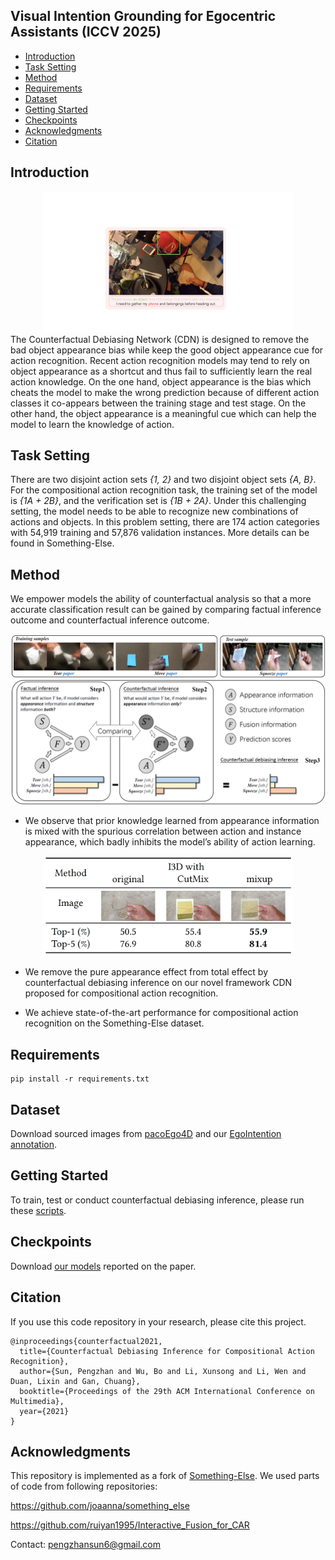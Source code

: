 
## Visual Intention Grounding for Egocentric Assistants (ICCV 2025)

- [Introduction](#introduction)
- [Task Setting](#task-setting)
- [Method](#method)
- [Requirements](#requirements)
- [Dataset](#dataset)
- [Getting Started](#getting-started)
- [Checkpoints](#checkpoints)
- [Acknowledgments](#acknowledgments)
- [Citation](#citation)


## Introduction

<div align=center><img width = '400' src ="Figures/cr_challenge.pdf"/></div>
The Counterfactual Debiasing Network (CDN) is designed to remove the bad object appearance bias while keep the good object appearance cue for action recognition. Recent action recognition models may tend to rely on object appearance as a shortcut and thus fail to sufficiently learn the real action knowledge. On the one hand, object appearance is the bias which cheats the model to make the wrong prediction because of different action classes it co-appears between the training stage and test stage. On the other hand, the object appearance is a meaningful cue which can help the model to learn the knowledge of action.

## Task Setting
There are two disjoint action sets _\{1, 2\}_ and two disjoint object sets _\{A, B\}_. For the compositional action recognition task, the training set of the model is _\{1A + 2B\}_, and the verification set is _\{1B + 2A\}_. Under this challenging setting, the model needs to be able to recognize new combinations of actions and objects. In this problem setting, there are 174 action categories with 54,919 training and 57,876 validation instances. More details can be found in Something-Else.

## Method
We empower models the ability of counterfactual analysis so that a more accurate classification result can be gained by comparing factual inference outcome and counterfactual inference outcome.

<div align=center><img width = '600' src ="https://github.com/pengzhansun/CF-CAR/blob/main/demo_images/idea.png"/></div>

- We observe that prior knowledge learned from appearance information is mixed with the spurious correlation between action and instance appearance, which badly inhibits the model’s ability of action learning.
<div align=center><img width = '400' src ="https://github.com/pengzhansun/CF-CAR/blob/main/demo_images/contribution1.png"/></div>

- We remove the pure appearance effect from total effect by counterfactual debiasing inference on our novel framework CDN proposed for compositional action recognition.

- We achieve state-of-the-art performance for compositional action recognition on the Something-Else dataset.

<!-- | Method | Acc-1 | Acc-5 |
|:--------:|:--------:|:--------:|
| I3D | 50.5 | 76.9 |
| STIN[1] | 51.4 | 79.3 |
| STIN + I3D[1] | 54.6 | 79.4 |
| Interactive Fusion[2] | 59.6 | 85.8 |
| SAFCAR[3] | 60.5 | 84.3 |
| Our CDN w/o CF | **62.8** | **87.3** |
| Our CDN | **64.5** | **88.2** |

[1]: Something-Else: Compositional Action Recognition with Spatial-Temporal Interaction Networks<br>
[2]: Interactive Fusion of Multi-level Features for Compositional Activity Recognition<br>
[3]: SAFCAR: Structured Attention Fusion for Compositional Action Recognition<br> -->

## Requirements
```
pip install -r requirements.txt
```

## Dataset
Download sourced images from [pacoEgo4D]() and our [EgoIntention annotation](https://drive.google.com/drive/folders/1pLuM1oZK8ULUPZenPShrEpHaggKXVj5H?usp=sharing).

## Getting Started
To train, test or conduct counterfactual debiasing inference, please run these [scripts](https://github.com/pengzhansun/CF-CAR/tree/main/scripts).

## Checkpoints
Download [our models](https://drive.google.com/drive/folders/1nXqJYcXqMQBxgi5y0gvQ2A5DsUou_G2g?usp=sharing) reported on the paper. 

## Citation
If you use this code repository in your research, please cite this project.

```
@inproceedings{counterfactual2021,
  title={Counterfactual Debiasing Inference for Compositional Action Recognition},
  author={Sun, Pengzhan and Wu, Bo and Li, Xunsong and Li, Wen and Duan, Lixin and Gan, Chuang},
  booktitle={Proceedings of the 29th ACM International Conference on Multimedia},
  year={2021}
}
```


## Acknowledgments
This repository is implemented as a fork of [Something-Else](https://github.com/joaanna/something_else). We used parts of code from following repositories:

https://github.com/joaanna/something_else

https://github.com/ruiyan1995/Interactive_Fusion_for_CAR

Contact: pengzhansun6@gmail.com
